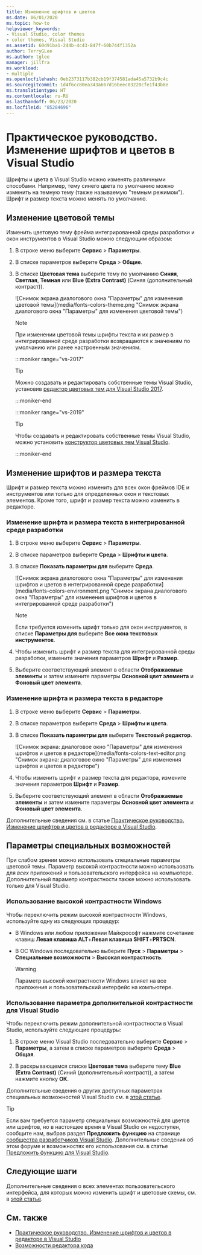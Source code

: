 ```yaml
---
title: Изменение шрифтов и цветов
ms.date: 06/01/2020
ms.topic: how-to
helpviewer_keywords:
- Visual Studio, color themes
- color themes, Visual Studio
ms.assetid: 60d91ba1-244b-4c43-847f-60b744f1352a
author: TerryGLee
ms.author: tglee
manager: jillfra
ms.workload:
- multiple
ms.openlocfilehash: 0eb2373117b382cb19f374581ada45a5732b9c4c
ms.sourcegitcommit: 1d4f6cc80ea343a667d16beec03220cfe1f43b8e
ms.translationtype: HT
ms.contentlocale: ru-RU
ms.lasthandoff: 06/23/2020
ms.locfileid: "85284696"
---
```

# <a name="how-to-change-fonts-and-colors-in-visual-studio"></a>Практическое руководство. Изменение шрифтов и цветов в Visual Studio

Шрифты и цвета в Visual Studio можно изменять различными способами. Например, тему синего цвета по умолчанию можно изменить на темную тему (также называемую "темным режимом"). Шрифт и размер текста можно менять по умолчанию.

## <a name="change-the-color-theme"></a>Изменение цветовой темы

Изменить цветовую тему фрейма интегрированной среды разработки и окон инструментов в Visual Studio можно следующим образом:

1. В строке меню выберите **Сервис** > **Параметры**.

1. В списке параметров выберите **Среда** > **Общие**.

1. В списке **Цветовая тема** выберите тему по умолчанию **Синяя**, **Светлая**, **Темная** или **Blue (Extra Contrast)** (Синяя (дополнительный контраст)).

   ![Снимок экрана диалогового окна "Параметры" для изменения цветовой темы](media/fonts-colors-theme.png "Снимок экрана диалогового окна "Параметры" для изменения цветовой темы")

    > [!NOTE]
    > При изменении цветовой темы шрифты текста и их размер в интегрированной среде разработки возвращаются к значениям по умолчанию или ранее настроенным значениям.

    :::moniker range="vs-2017"

    > [!TIP]
    > Можно создавать и редактировать собственные темы Visual Studio, установив [редактор цветовых тем для Visual Studio 2017](https://marketplace.visualstudio.com/items?itemName=VisualStudioPlatformTeam.VisualStudio2017ColorThemeEditor).

    :::moniker-end

    :::moniker range="vs-2019"

    > [!TIP]
    > Чтобы создавать и редактировать собственные темы Visual Studio, можно установить [конструктор цветовых тем Visual Studio](https://marketplace.visualstudio.com/items?itemName=ms-madsk.ColorThemeDesigner).

    :::moniker-end

## <a name="change-fonts-and-text-size"></a>Изменение шрифтов и размера текста

Шрифт и размер текста можно изменить для всех окон фреймов IDE и инструментов или только для определенных окон и текстовых элементов. Кроме того, шрифт и размер текста можно изменить в редакторе.

### <a name="to-change-the-font-and-text-size-in-the-ide"></a>Изменение шрифта и размера текста в интегрированной среде разработки

1. В строке меню выберите **Сервис** > **Параметры**.

1. В списке параметров выберите **Среда** > **Шрифты и цвета**.

1. В списке **Показать параметры для** выберите **Среда**.

   ![Снимок экрана диалогового окна "Параметры" для изменения шрифтов и цветов в интегрированной среде разработки](media/fonts-colors-environment.png "Снимок экрана диалогового окна "Параметры" для изменения шрифтов и цветов в интегрированной среде разработки")

    > [!NOTE]
    > Если требуется изменить шрифт только для окон инструментов, в списке **Параметры для** выберите **Все окна текстовых инструментов**.

1. Чтобы изменить шрифт и размер текста для интегрированной среды разработки, измените значения параметров **Шрифт** и **Размер**.

1. Выберите соответствующий элемент в области **Отображаемые элементы** и затем измените параметры **Основной цвет элемента** и **Фоновый цвет элемента**.

### <a name="to-change-the-font-and-text-size-in-the-editor"></a>Изменение шрифта и размера текста в редакторе

1. В строке меню выберите **Сервис** > **Параметры**.

1. В списке параметров выберите **Среда** > **Шрифты и цвета**.

1. В списке **Показать параметры для** выберите **Текстовый редактор**.

   ![Снимок экрана: диалоговое окно "Параметры" для изменения шрифтов и цветов в редакторе](media/fonts-colors-text-editor.png "Снимок экрана: диалоговое окно "Параметры" для изменения шрифтов и цветов в редакторе")

1. Чтобы изменить шрифт и размер текста для редактора, измените значения параметров **Шрифт** и **Размер**.

1. Выберите соответствующий элемент в области **Отображаемые элементы** и затем измените параметры **Основной цвет элемента** и **Фоновый цвет элемента**.

Дополнительные сведения см. в статье [Практическое руководство. Изменение шрифтов и цветов в редакторе в Visual Studio](../ide/reference/how-to-change-fonts-and-colors-in-the-editor.md).

## <a name="accessibility-options"></a>Параметры специальных возможностей

При слабом зрении можно использовать специальные параметры цветовой темы. Параметр высокой контрастности можно использовать для *всех* приложений и пользовательского интерфейса на компьютере. Дополнительный параметр контрастности также можно использовать только для Visual Studio.

### <a name="use-windows-high-contrast"></a>Использование высокой контрастности Windows

Чтобы переключить режим высокой контрастности Windows, используйте одну из следующих процедур:

- В Windows или любом приложении Майкрософт нажмите сочетание клавиш **Левая клавиша ALT**+**Левая клавиша SHIFT**+**PRTSCN**.

- В ОС Windows последовательно выберите **Пуск** > **Параметры** > **Специальные возможности** > **Высокая контрастность**.

    > [!WARNING]
    > Параметр высокой контрастности Windows влияет на все приложения и пользовательский интерфейс на компьютере.

### <a name="use-visual-studio-extra-contrast"></a>Использование параметра дополнительной контрастности для Visual Studio

Чтобы переключить режим дополнительной контрастности в Visual Studio, используйте следующие процедуры:

1. В строке меню Visual Studio последовательно выберите **Сервис** > **Параметры**, а затем в списке параметров выберите **Среда** > **Общая**.

1. В раскрывающемся списке **Цветовая тема** выберите тему **Blue (Extra Contrast)** (Синий (дополнительный контраст)), а затем нажмите кнопку **ОК**.

Дополнительные сведения о других доступных параметрах специальных возможностей Visual Studio см. в [этой статье](../ide/reference/accessibility-features-of-visual-studio.md).

> [!TIP]
> Если вам требуется параметр специальных возможностей для цветов или шрифтов, но в настоящее время в Visual Studio он недоступен, сообщите нам, выбрав раздел **Предложить функцию** на странице [сообщества разработчиков Visual Studio](https://developercommunity.visualstudio.com/). Дополнительные сведения об этом форуме и возможностях его использования см. в статье [Предложить функцию для Visual Studio](../ide/suggest-a-feature.md).

## <a name="next-steps"></a>Следующие шаги

Дополнительные сведения о всех элементах пользовательского интерфейса, для которых можно изменить шрифт и цветовые схемы, см. в [этой статье](../ide/reference/fonts-and-colors-environment-options-dialog-box.md).

## <a name="see-also"></a>См. также

- [Практическое руководство. Изменение шрифтов и цветов в редакторе в Visual Studio](../ide/reference/how-to-change-fonts-and-colors-in-the-editor.md)
- [Возможности редактора кода](../ide/writing-code-in-the-code-and-text-editor.md)